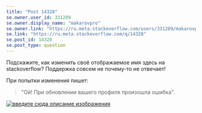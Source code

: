 ```yaml
---
title: "Post 14328"
se.owner.user_id: 331289
se.owner.display_name: "makarovpro"
se.owner.link: "https://ru.meta.stackoverflow.com/users/331289/makarovpro"
se.link: "https://ru.meta.stackoverflow.com/q/14328"
se.post_id: 14328
se.post_type: question
---
```

<p>Подскажите, как изменить своё отображаемое имя здесь на stackoverflow? Поддержка совсем не почему-то не отвечает!</p>
<p>При попытки изменения пишет:</p>
<blockquote>
<p>&quot;Ой! При обновлении вашего профиля произошла ошибка&quot;.</p>
</blockquote>
<p><a href="https://i.sstatic.net/9nW8nQZK.png" rel="nofollow noreferrer"><img src="https://i.sstatic.net/9nW8nQZK.png" alt="введите сюда описание изображения" /></a></p>
